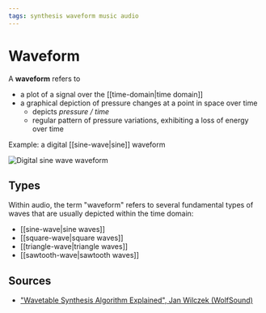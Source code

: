 ```yaml
---
tags: synthesis waveform music audio
---
```


# Waveform

A **waveform** refers to

- a plot of a signal over the [[time-domain|time domain]]
- a graphical depiction of pressure changes at a point in space over time
  - depicts _pressure / time_
  - regular pattern of pressure variations, exhibiting a loss of energy over time

Example: a digital [[sine-wave|sine]] waveform

![Digital sine wave waveform](../public/attachments/digital-sine-wave-waveform.png)

## Types

Within audio, the term "waveform" refers to several fundamental types of waves that are usually depicted within the time domain:

- [[sine-wave|sine waves]]
- [[square-wave|square waves]]
- [[triangle-wave|triangle waves]]
- [[sawtooth-wave|sawtooth waves]]

## Sources

- ["Wavetable Synthesis Algorithm Explained", Jan Wilczek (WolfSound)](https://www.thewolfsound.com/sound-synthesis/wavetable-synthesis-algorithm/)
